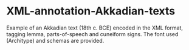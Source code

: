 # XML-annotation-Akkadian-texts
Example of an Akkadian text (18th c. BCE) encoded in the XML format, tagging lemma, parts-of-speech and cuneiform signs.
The font used (Architype) and schemas are provided.
